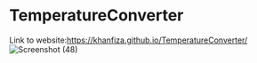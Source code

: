 # TemperatureConverter
Link to website:https://khanfiza.github.io/TemperatureConverter/
![Screenshot (48)](https://github.com/khanfiza/TemperatureConverter/assets/90319355/e4fefdf4-c71c-4755-bcb1-48759db0f64b)
